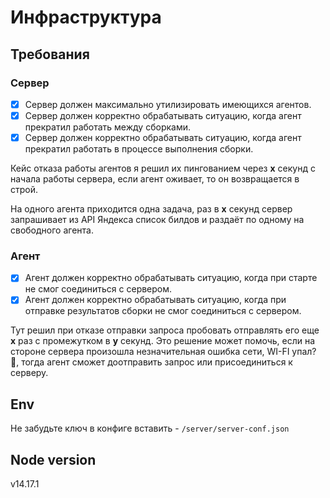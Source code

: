 # Инфраструктура

## Требования

### Сервер

- [x] Сервер должен максимально утилизировать имеющихся агентов.
- [x] Сервер должен корректно обрабатывать ситуацию, когда агент прекратил работать между сборками.
- [x] Сервер должен корректно обрабатывать ситуацию, когда агент прекратил работать в процессе выполнения сборки.

Кейс отказа работы агентов я решил их пингованием через **x** секунд с начала работы сервера, если агент оживает, то он возвращается в строй.

На одного агента приходится одна задача, раз в **x** секунд сервер запрашивает из API Яндекса список билдов и раздаёт по одному на свободного агента.

### Агент

- [x] Агент должен корректно обрабатывать ситуацию, когда при старте не смог соединиться с сервером.
- [x] Агент должен корректно обрабатывать ситуацию, когда при отправке результатов сборки не смог соединиться с сервером.

Тут решил при отказе отправки запроса пробовать отправлять его еще **x** раз с промежутком в **y** секунд. Это решение может помочь, если на стороне сервера произошла незначительная ошибка сети, WI-FI упал? 🤔, тогда агент сможет доотправить запрос или присоединиться к серверу.

## Env

Не забудьте ключ в конфиге вставить - `/server/server-conf.json`

## Node version

v14.17.1
